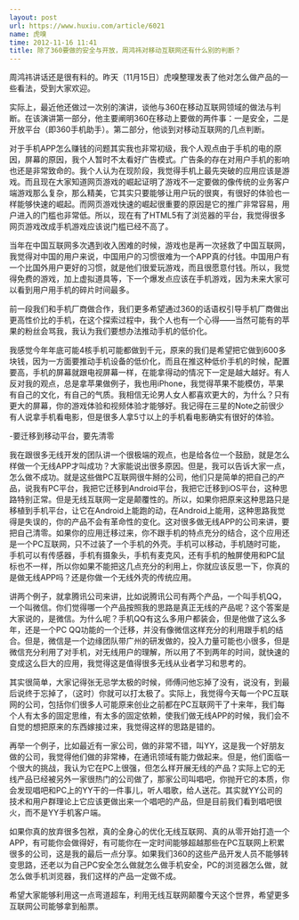 ```yaml
---
layout: post
url: https://www.huxiu.com/article/6021
name: 虎嗅
time: 2012-11-16 11:41
title: 除了360要做的安全与开放，周鸿祎对移动互联网还有什么别的判断？
---
```

周鸿祎讲话还是很有料的。昨天（11月15日）虎嗅整理发表了他对怎么做产品的一些看法，受到大家欢迎。

实际上，最近他还做过一次别的演讲，谈他与360在移动互联网领域的做法与判断。在该演讲第一部分，他主要阐明360在移动上要做的两件事：一是安全，二是开放平台（即360手机助手）。第二部分，他谈到对移动互联网的几点判断。

对于手机APP怎么赚钱的问题其实我也非常初级，我个人观点由于手机的电的原因，屏幕的原因，我个人暂时不太看好广告模式。广告条的存在对用户手机的影响也还是非常致命的。我个人认为在现阶段，我觉得手机上最先突破的应用应该是游戏。而且现在大家知道网页游戏的崛起证明了游戏不一定要做的像传统的业务客户端游戏那么复杂，那么精美，它其实只要能够让用户玩的很爽，有很好的体验也一样能够快速的崛起。而网页游戏快速的崛起很重要的原因是它的推广非常容易，用户进入的门槛也非常低。所以，现在有了HTML5有了浏览器的平台，我觉得很多网页游戏改成手机游戏应该说门槛已经不高了。

当年在中国互联网多次遇到收入困难的时候，游戏也是再一次拯救了中国互联网，我觉得对中国的用户来说，中国用户的习惯很难为一个APP真的付钱。中国用户有一个比国外用户更好的习惯，就是他们很爱玩游戏，而且很愿意付钱。所以，我觉得免费的游戏，加上虚拟道具等，下一个爆发点应该在手机游戏，因为未来大家可以看到用户用手机的碎片时间最多。

前一段我们和手机厂商做合作，我们更多希望通过360的话语权引导手机厂商做出更高性价比的手机，在这个探索过程中，我个人也有一个心得——当然可能有的苹果的粉丝会骂我，我认为我们要想办法推动手机的低价化。

我感觉今年年底可能4核手机可能都做到千元，原来的我们是希望把它做到600多块钱，因为一方面要推动手机设备的低价化，而且在推这种低价手机的时候，配置要高，手机的屏幕就跟电视屏幕一样，在能拿得动的情况下一定是越大越好。有人反对我的观点，总是拿苹果做例子，我也用iPhone，我觉得苹果不能模仿，苹果有自己的文化，有自己的气质。我相信无论男人女人都喜欢更大的，为什么？只有更大的屏幕，你的游戏体验和视频体验才能够好。我记得在三星的Note之前很少有人说拿手机看电影，但是很多人拿5寸以上的手机看电影确实有很好的体验。

-要迁移到移动平台，要先清零

我在跟很多无线开发的团队讲一个很极端的观点，也是给各位一个鼓励，就是怎么样做一个无线APP才叫成功？大家能说出很多原因。但是，我可以告诉大家一点，怎么做不成功。就是这些做PC互联网很牛掰的公司，他们只是简单的把自己的产品，说我有PC平台，我把它迁移到Android平台，我把它迁移到iOS平台，这种思路特别正常。但是无线互联网一定是颠覆性的。所以，如果你把原来这种思路只是移植到手机平台，让它在Android上能跑的动，在Android上能用，这种思路我觉得是失误的，你的产品不会有革命性的变化。这对很多做无线APP的公司来讲，要把自己清零。如果你的应用迁移过来，你不跟手机的特点充分的结合，这个应用还是一个PC互联网，只不过装了一个手机的外壳。手机可以移动，手机随时可能，手机可以有传感器，手机有摄象头，手机有麦克风，还有手机的触屏使用和PC鼠标也不一样，所以你如果不能把这几点充分的利用上，你就应该反思一下，你真的是做无线APP吗？还是你做一个无线外壳的传统应用。

讲两个例子，就拿腾讯公司来讲，比如说腾讯公司有两个产品，一个叫手机QQ，一个叫微信。你们觉得哪一个产品按照我的思路是真正无线的产品呢？这个答案是大家说的，是微信。为什么呢？手机QQ有这么多用户都装会，但是他做了这么多年，还是一个PC QQ功能的一个迁移，并没有像微信这样充分的利用跟手机的结合。但是，微信是一个边缘团队带广州的研发做的，投入力量可能也小很多，但是微信充分利用了对手机，对无线用户的理解，所以用了不到两年的时间，就快速的变成这么巨大的应用，我觉得这是值得很多无线从业者学习和思考的。

其实很简单，大家记得张无忌学太极的时候，师傅问他忘掉了没有，说没有，到最后说终于忘掉了，（这时）你就可以打太极了。实际上，我觉得今天每一个PC互联网的公司，包括你们很多人可能原来创业之前都在PC互联网干了十来年，我们每个人有太多的固定思维，有太多的固定依赖，使我们做无线APP的时候，我们会不自觉的想把原来的东西嫁接过来，我觉得这样的思路是错的。

再举一个例子，比如最近有一家公司，做的非常不错，叫YY，这是我一个好朋友做的公司，我觉得他们做的非常棒，在通讯领域有能力做起来。但是，他们面临一个很大的挑战，我认为它在PC上很强，但怎么样开展无线的产品？实际上它的无线产品已经被另外一家很热门的公司做了，那家公司叫唱吧，你抛开它的本质，你会发现唱吧和PC上的YY干的一件事儿，听人唱歌，给人送花。其实就YY公司的技术和用户群理论上它应该更做出来一个唱吧的产品，但是目前我们看到唱吧很火，而不是YY手机客户端。

如果你真的放弃很多包袱，真的全身心的优化无线互联网、真的从零开始打造一个APP，有可能你会做得好，有可能你在一定时间能够超越那些在PC互联网上积累很多的公司，这是我的最后一点分享。如果我们360的这些产品开发人员不能够转变思路，还老以为自己PC安全怎么做就怎么做手机安全，PC的浏览器怎么做，就怎么做手机浏览器，我们这样的产品一定做不成。

希望大家能够利用这一点弯道超车，利用无线互联网颠覆今天这个世界，希望更多互联网公司能够拿到船票。

